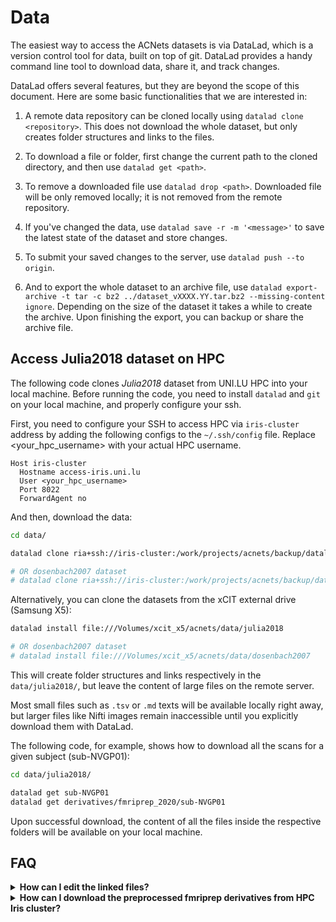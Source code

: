 # Data

The easiest way to access the ACNets datasets is via DataLad, which is a version control tool for data, built on top of git. DataLad provides a handy command line tool to download data, share it, and track changes.

DataLad offers several features, but they are beyond the scope of this document. Here are some basic functionalities that we are interested in:

1. A remote data repository can be cloned locally using `datalad clone <repository>`. This does not download the whole dataset, but only creates folder structures and links to the files.

2. To download a file or folder, first change the current path to the cloned directory, and then use `datalad get <path>`.

3. To remove a downloaded file use `datalad drop <path>`. Downloaded file will be only removed locally; it is not removed from the remote repository.

4. If you've changed the data, use `datalad save -r -m '<message>'` to save the latest state of the dataset and store changes.

5. To submit your saved changes to the server, use `datalad push --to origin`.

6. And to export the whole dataset to an archive file, use `datalad export-archive -t tar -c bz2 ../dataset_vXXXX.YY.tar.bz2 --missing-content ignore`. Depending on the size of the dataset it takes a while to create the archive. Upon finishing the export, you can backup or share the archive file.


## Access Julia2018 dataset on HPC

The following code clones *Julia2018* dataset from UNI.LU HPC into your local machine. Before running the code, you need to install `datalad` and `git` on your local machine, and properly configure your ssh.

 First, you need to configure your SSH to access HPC via `iris-cluster` address by adding the following configs to the `~/.ssh/config` file. Replace <your_hpc_username> with your actual HPC username.

```ssh-config
Host iris-cluster
  Hostname access-iris.uni.lu
  User <your_hpc_username>
  Port 8022
  ForwardAgent no
```

And then, download the data:

```bash
cd data/

datalad clone ria+ssh://iris-cluster:/work/projects/acnets/backup/datalad_riastore#~julia2018

# OR dosenbach2007 dataset
# datalad clone ria+ssh://iris-cluster:/work/projects/acnets/backup/datalad_riastore#~dosenbach2007
```

Alternatively, you can clone the datasets from the xCIT external drive (Samsung X5):


```bash
datalad install file:///Volumes/xcit_x5/acnets/data/julia2018

# OR dosenbach2007 dataset
# datalad install file:///Volumes/xcit_x5/acnets/data/dosenbach2007
```


This will create folder structures and links respectively in the `data/julia2018/`, but leave the content of large files on the remote server.

Most small files such as `.tsv` or `.md` texts will be available locally right away, but larger files like Nifti images remain inaccessible until you explicitly download them with DataLad.

The following code, for example, shows how to download all the scans for a given subject (sub-NVGP01):

```bash
cd data/julia2018/

datalad get sub-NVGP01
datalad get derivatives/fmriprep_2020/sub-NVGP01
```

Upon successful download, the content of all the files inside the respective folders will be available on your local machine.


## FAQ
<details>
<summary><b>How can I edit the linked files?</b></summary>

You may notice that downloaded contents cannot be directly edited because they are linked and managed by DataLad. In case you want to edit those linked files, you have to first *unlock* them. For example:

```bash
datalad unlock derivatives/fmriprep/dataset_description.json
```

Now you can edit the content of the `dataset_description.json` and perhaps save your changes and push them to the remote repository with `datalad save` and `datalad push --to origin` commands.
</details>

<details>
<summary><b>How can I download the preprocessed fmriprep derivatives from HPC Iris cluster?</b></summary>

Change your working folder to cloned `data/julia2018/` and use the following datalad command to download the derivatives.

```datalad get -s iris-ria-storage derivatives/fmriprep_2020```

</details>
